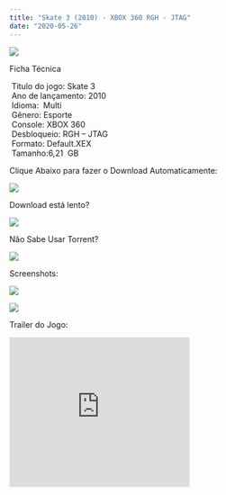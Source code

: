 ```yaml
---
title: "Skate 3 (2010) - XBOX 360 RGH - JTAG"
date: "2020-05-26"
---
```


[![](https://2.bp.blogspot.com/-oxOLhOerh8Q/XsvXQcrQWII/AAAAAAAAG7M/KoukmObmVfwAyyYAto1vB7kP2wih3cUKQCLcBGAsYHQ/s400/3ds3d.png)](https://2.bp.blogspot.com/-oxOLhOerh8Q/XsvXQcrQWII/AAAAAAAAG7M/KoukmObmVfwAyyYAto1vB7kP2wih3cUKQCLcBGAsYHQ/s1600/3ds3d.png)

Ficha Técnica

 Titulo do jogo: Skate 3  
 Ano de lançamento: 2010  
 Idioma:  Multi  
 Gênero: Esporte  
 Console: XBOX 360  
 Desbloqueio: RGH – JTAG  
 Formato: Default.XEX  
 Tamanho:6,21  GB

Clique Abaixo para fazer o Download Automaticamente:

[![](https://1.bp.blogspot.com/-eNerQjlxWXg/Xsyoy1YwxPI/AAAAAAAAG8o/qs-0XGNQDR4jSn0uGinE3EzKZZ6GoZnEACPcBGAYYCw/s1600/LINK1.png)](https://zee.gl/3432nv29)

Download está lento? 

[![](https://1.bp.blogspot.com/-QBDuGFKyRJI/XsypYtiebuI/AAAAAAAAG8w/2RjkhEnbyOwqZwiSxt3jP8uux5MWubGIACLcBGAsYHQ/s1600/LINK3.png)](https://ultragames-torrents.blogspot.com/2020/05/como-acelerar-torrents.html)

Não Sabe Usar Torrent?

[![](https://1.bp.blogspot.com/-z801RGeeaF0/XsypYEdLUrI/AAAAAAAAG8s/Mg8nVcYZpQox_qkNZQ6YLcR9F0FWCX6FwCPcBGAYYCw/s1600/LINK2.png)](https://ultragames-torrents.blogspot.com/2020/04/como-baixar-jogos-com-o-utorrent.html)

Screenshots:

[![](https://1.bp.blogspot.com/-ZDSKMFrVtiQ/XsvYWfwPHFI/AAAAAAAAG7c/DeCF4u-uRy82xdacIlEly6vEGZNFYlsSQCLcBGAsYHQ/s320/maxresdefault{6caa0e5ef0219ce007afa4c746f50f86dd31afbe5a3c480f6348caee85338f74}2B{6caa0e5ef0219ce007afa4c746f50f86dd31afbe5a3c480f6348caee85338f74}25283{6caa0e5ef0219ce007afa4c746f50f86dd31afbe5a3c480f6348caee85338f74}2529.jpg)](https://1.bp.blogspot.com/-ZDSKMFrVtiQ/XsvYWfwPHFI/AAAAAAAAG7c/DeCF4u-uRy82xdacIlEly6vEGZNFYlsSQCLcBGAsYHQ/s1600/maxresdefault{6caa0e5ef0219ce007afa4c746f50f86dd31afbe5a3c480f6348caee85338f74}2B{6caa0e5ef0219ce007afa4c746f50f86dd31afbe5a3c480f6348caee85338f74}25283{6caa0e5ef0219ce007afa4c746f50f86dd31afbe5a3c480f6348caee85338f74}2529.jpg)

[![](https://1.bp.blogspot.com/-SWZR8HlsN-c/XsvYWSSCM0I/AAAAAAAAG7Y/mGqErfLic-ASXFywBjjLUF5vll0NY4k0QCLcBGAsYHQ/s320/maxresdefault{6caa0e5ef0219ce007afa4c746f50f86dd31afbe5a3c480f6348caee85338f74}2B{6caa0e5ef0219ce007afa4c746f50f86dd31afbe5a3c480f6348caee85338f74}25284{6caa0e5ef0219ce007afa4c746f50f86dd31afbe5a3c480f6348caee85338f74}2529.jpg)](https://1.bp.blogspot.com/-SWZR8HlsN-c/XsvYWSSCM0I/AAAAAAAAG7Y/mGqErfLic-ASXFywBjjLUF5vll0NY4k0QCLcBGAsYHQ/s1600/maxresdefault{6caa0e5ef0219ce007afa4c746f50f86dd31afbe5a3c480f6348caee85338f74}2B{6caa0e5ef0219ce007afa4c746f50f86dd31afbe5a3c480f6348caee85338f74}25284{6caa0e5ef0219ce007afa4c746f50f86dd31afbe5a3c480f6348caee85338f74}2529.jpg)

Trailer do Jogo:

<iframe allowfullscreen class="YOUTUBE-iframe-video" data-thumbnail-src="https://i.ytimg.com/vi/FGjo4Bzpdmw/0.jpg" frameborder="0" height="266" src="https://www.youtube.com/embed/FGjo4Bzpdmw?feature=player_embedded" width="320"></iframe>
